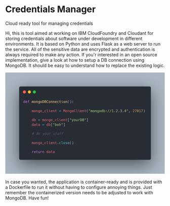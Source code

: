 # Credentials Manager
 Cloud ready tool for managing credentials

Hi, this is tool aimed at working on IBM CloudFoundry and Cloudant for storing credentials about software under development in different environments.
It is based on Python and uses Flask as a web server to run the service. All of the sensitive data are encrypted and authentication is always required to make any action.
If you'r interested in an open source implementation, give a look at how to setup a DB connection using MongoDB. It should be easy to understand how to replace the existing logic.

![Alt text](Figure_1.png?raw=true)

In case you wanted, the application is container-ready and is provided with a Dockerfile to run it without having to configure annoying things. Just remember the containerized version needs to be adjusted to work with MongoDB. Have fun!
